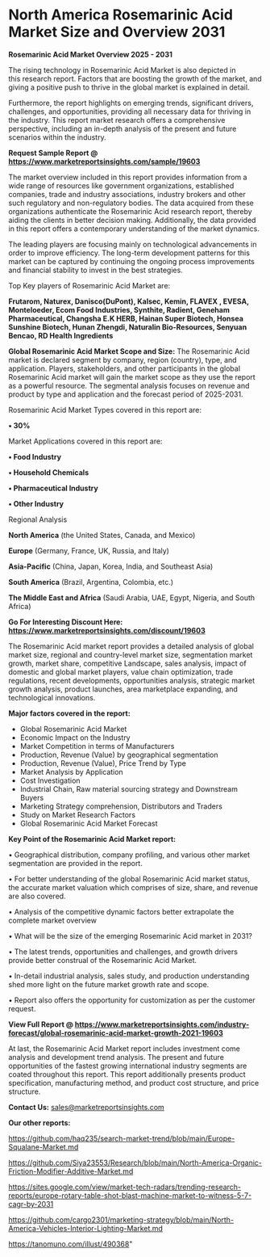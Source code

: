 # North America Rosemarinic Acid Market Size and Overview 2031

<Strong> Rosemarinic Acid Market Overview 2025 - 2031</strong>

The rising technology in Rosemarinic Acid Market is also depicted in this research report. Factors that are boosting the growth of the market, and giving a positive push to thrive in the global market is explained in detail.

Furthermore, the report highlights on emerging trends, significant drivers, challenges, and opportunities, providing all necessary data for thriving in the industry. This report market research offers a comprehensive perspective, including an in-depth analysis of the present and future scenarios within the industry.

<strong>Request Sample Report @ <a href=https://www.marketreportsinsights.com/sample/19603>https://www.marketreportsinsights.com/sample/19603</a></strong>

The market overview included in this report provides information from a wide range of resources like government organizations, established companies, trade and industry associations, industry brokers and other such regulatory and non-regulatory bodies. The data acquired from these organizations authenticate the Rosemarinic Acid research report, thereby aiding the clients in better decision making. Additionally, the data provided in this report offers a contemporary understanding of the market dynamics.

The leading players are focusing mainly on technological advancements in order to improve efficiency. The long-term development patterns for this market can be captured by continuing the ongoing process improvements and financial stability to invest in the best strategies.

Top Key players of Rosemarinic Acid Market are:

<strong>Frutarom, Naturex, Danisco(DuPont), Kalsec, Kemin, FLAVEX , EVESA, Monteloeder, Ecom Food Industries, Synthite, Radient, Geneham Pharmaceutical, Changsha E.K HERB, Hainan Super Biotech, Honsea Sunshine Biotech, Hunan Zhengdi, Naturalin Bio-Resources, Senyuan Bencao, RD Health Ingredients</strong>

<strong><b>Global Rosemarinic Acid Market Scope and Size:</b></strong>
The Rosemarinic Acid market is declared segment by company, region (country), type, and application. Players, stakeholders, and other participants in the global Rosemarinic Acid market will gain the market scope as they use the report as a powerful resource. The segmental analysis focuses on revenue and product by type and application and the forecast period of 2025-2031.

Rosemarinic Acid Market Types covered in this report are:

<strong>• 30%</strong>

Market Applications covered in this report are:

<strong>• Food Industry

• Household Chemicals

• Pharmaceutical Industry

• Other Industry</strong> 

Regional Analysis

<strong>North America</strong> (the United States, Canada, and Mexico)

<strong>Europe</strong> (Germany, France, UK, Russia, and Italy)

<strong>Asia-Pacific</strong> (China, Japan, Korea, India, and Southeast Asia)

<strong>South America</strong> (Brazil, Argentina, Colombia, etc.)

<strong>The Middle East and Africa</strong> (Saudi Arabia, UAE, Egypt, Nigeria, and South Africa)

<strong>Go For Interesting Discount Here: <a href=https://www.marketreportsinsights.com/discount/19603>https://www.marketreportsinsights.com/discount/19603</a></strong>

The Rosemarinic Acid market report provides a detailed analysis of global market size, regional and country-level market size, segmentation market growth, market share, competitive Landscape, sales analysis, impact of domestic and global market players, value chain optimization, trade regulations, recent developments, opportunities analysis, strategic market growth analysis, product launches, area marketplace expanding, and technological innovations.

<strong><b>Major factors covered in the report:</b></strong>
<ul>
  <li>Global Rosemarinic Acid Market </li>
  <li>Economic Impact on the Industry</li>
  <li>Market Competition in terms of Manufacturers</li>
  <li>Production, Revenue (Value) by geographical segmentation</li>
  <li>Production, Revenue (Value), Price Trend by Type</li>
  <li>Market Analysis by Application</li>
  <li>Cost Investigation</li>
  <li>Industrial Chain, Raw material sourcing strategy and Downstream Buyers</li>
  <li>Marketing Strategy comprehension, Distributors and Traders</li>
  <li>Study on Market Research Factors</li>
  <li>Global Rosemarinic Acid Market Forecast</li>
</ul>

<strong><b>Key Point of the Rosemarinic Acid Market report:</b></strong>

• Geographical distribution, company profiling, and various other market segmentation are provided in the report.

• For better understanding of the global Rosemarinic Acid market status, the accurate market valuation which comprises of size, share, and revenue are also covered.

• Analysis of the competitive dynamic factors better extrapolate the complete market overview

• What will be the size of the emerging Rosemarinic Acid market in 2031?

• The latest trends, opportunities and challenges, and growth drivers provide better construal of the Rosemarinic Acid Market.

• In-detail industrial analysis, sales study, and production understanding shed more light on the future market growth rate and scope.

• Report also offers the opportunity for customization as per the customer request.

<strong><b>View Full Report @ <a href=https://www.marketreportsinsights.com/industry-forecast/global-rosemarinic-acid-market-growth-2021-19603>https://www.marketreportsinsights.com/industry-forecast/global-rosemarinic-acid-market-growth-2021-19603</a></b></strong>


At last, the Rosemarinic Acid Market report includes investment come analysis and development trend analysis. The present and future opportunities of the fastest growing international industry segments are coated throughout this report. This report additionally presents product specification, manufacturing method, and product cost structure, and price structure.

<strong>Contact Us:</strong>
sales@marketreportsinsights.com

<strong>Our other reports:</strong>

<a href=https://github.com/haq235/search-market-trend/blob/main/Europe-Squalane-Market.md>https://github.com/haq235/search-market-trend/blob/main/Europe-Squalane-Market.md</a>

<a href=https://github.com/Siya23553/Research/blob/main/North-America-Organic-Friction-Modifier-Additive-Market.md>https://github.com/Siya23553/Research/blob/main/North-America-Organic-Friction-Modifier-Additive-Market.md</a>

<a href=https://sites.google.com/view/market-tech-radars/trending-research-reports/europe-rotary-table-shot-blast-machine-market-to-witness-5-7-cagr-by-2031>https://sites.google.com/view/market-tech-radars/trending-research-reports/europe-rotary-table-shot-blast-machine-market-to-witness-5-7-cagr-by-2031</a>

<a href=https://github.com/cargo2301/marketing-strategy/blob/main/North-America-Vehicles-Interior-Lighting-Market.md>https://github.com/cargo2301/marketing-strategy/blob/main/North-America-Vehicles-Interior-Lighting-Market.md</a>

<a href=https://tanomuno.com/illust/490368>https://tanomuno.com/illust/490368</a>"
